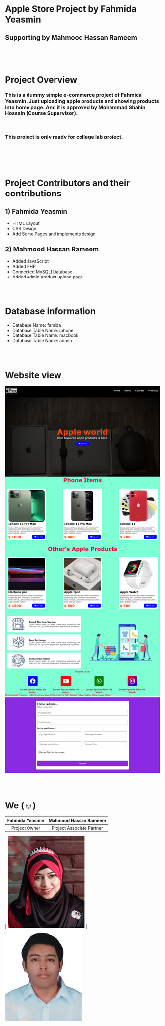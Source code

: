 # Apple Store Project by <b>Fahmida Yeasmin</b>
## Supporting by Mahmood Hassan Rameem

<br>
<br>
<br>

# Project Overview

### This is a dummy simple e-commerce project of <b>Fahmida Yeasmin</b>. Just uploading apple products and showing products into home page. And it is approved by <b>Mohammad Shahin Hossain</b> (Course Supervisor). 


<br>

### This project is only ready for college lab project. 

<br>
<br>
<br>
<br>

# Project Contributors and their contributions

## 1) Fahmida Yeasmin

- HTML Layout
- CSS Design
- Add Some Pages and implements design

## 2) Mahmood Hassan Rameem


- Added JavaScript
- Added PHP
- Connected MySQLI Database
- Added admin product upload page

<br>
<br>


# Database information
- Database Name: famida
- Database Table Name: iphone
- Database Table Name: macbook
- Database Table Name: admin

<br>
<br>

# Website view

![view](./readme_assets/view/view1.png)
![view](./readme_assets/view/view2.png)


<br>
<br>

# We (☺)

<!-- 
Fahmida Yeasmin            |  Mahmood Hassan Rameem
:-------------------------:|:-------------------------:
![profile](https://rameem2003.github.io/oursite/img/gallery/fahmida.jpg)  |  ![profile](https://rameem2003.github.io/oursite/img/gallery/MAHMOOD%20HASSAN%20RAMEEM%201.jpg) -->


Fahmida Yeasmin            |  Mahmood Hassan Rameem
:-------------------------:|:-------------------------:
Project Owner           |  Project Associate Partner
|
<img src='./readme_assets/contributors/fahmida.jpg' width="250px" height="300pxpx"/>  |  <img src='./readme_assets/contributors/rameem.jpg' width="250px" height="300px"/>